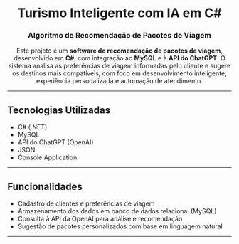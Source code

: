 <div align="center"> 

# Turismo Inteligente com IA em C#

### Algoritmo de Recomendação de Pacotes de Viagem

Este projeto é um **software de recomendação de pacotes de viagem**, desenvolvido em **C#**, com integração ao **MySQL** e à **API do ChatGPT**. O sistema analisa as preferências de viagem informadas pelo cliente e sugere os destinos mais compatíveis, com foco em desenvolvimento inteligente, experiência personalizada e automação de atendimento.

---
</div>

## Tecnologias Utilizadas
- C# (.NET)
- MySQL
- API do ChatGPT (OpenAI)
- JSON
- Console Application

---

## Funcionalidades
- Cadastro de clientes e preferências de viagem
- Armazenamento dos dados em banco de dados relacional (MySQL)
- Consulta à API da OpenAI para análise e recomendação
- Sugestão de pacotes personalizados com base em linguagem natural

---

